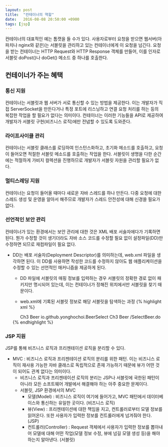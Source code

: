 ```yaml
---
layout: post
title:  "컨테이너의 역할"
date:   2016-08-08 20:50:00 +0900
tags: [jsp]
---
```


컨테이너의 대표적인 예는 톰캣을 들 수가 있다. 사용자로부터 요청을 받으면 웹서버(아파치나 nginx와 같은)는 서블릿을 관리하고 있는 컨테이너에게 이 요청을 넘긴다. 요청을 받는 컨테이너는 HTTP Request와 HTTP Response 객체를 만들어, 이를 인자로 서블릿 doPost()나 doGet() 메소드 중 하나를 호출한다.

## 컨테이너가 주는 혜택

### 통신 지원

컨테이너는 서블릿과 웹 서버가 서로 통신할 수 있는 방법을 제공한다. 이는 개발자가 직접 ServerSocket을 만든다거나 특정 포트에 리스닝하고 연결 요청 처리를 하는 등의 복잡한 작업을 할 필요가 없다는 의미이다. 컨테이너는 이러한 기능들을 API로 제공하여 개발자가 서블릿 구현(비즈니스 로직)에만 전념할 수 있도록 도와준다.

### 라이프사이클 관리

컨테이너는 서블릿 클래스를 로딩하여 인스턴스화하고, 초기화 메소드를 호출하고, 요청이 들어오면 적절한 서블릿 메소드를 호출하는 작업을 한다. 서블릿이 생명을 다한 순간에는 적절하게 가비지 컬렉션을 진행하므로 개발자가 서블릿 자원을 관리할 필요가 없다.

### 멀티스레딩 지원

컨테이너는 요청이 들어올 때마다 새로운 자바 스레드를 하나 만든다. 다중 요청에 대한 스레드 생성 및 운영을 알아서 해주므로 개발자가 스레드 안전성에 대해 신경쓸 필요가 없다.

### 선언적인 보안 관리

컨테이너가 있는 환경에서는 보안 관리에 대한 것은 XML 배포 서술자에다가 기록하면 된다. 뭔가 수정할 것이 생기더라도 자바 소스 코드를 수정할 필요 없이 설정파일(DD)만 수정하면 되므로 재컴파일이 필요 없다.

* DD는 배포 서술자(Deployment Descriptor)를 의미하는데, web.xml 파일을 생각하면 된다. 이 DD를 사용하면 작성한 코드를 수정하지 않아도 웹 애플리케이션을 수정할 수 있는 선언적인 매커니즘을 제공하게 된다.
  * DD 파일에 서블릿의 매핑 정보를 입력하는 경우 서블릿의 정확한 경로 없이 패키지만 명시되어 있는데, 이는 컨테이너가 정해진 위치에서만 서블릿을 찾기 때문이다.
  * web.xml에 기록된 서블릿 정보로 해당 서블릿을 탐색하는 과정
  {% highlight xml %}
    <!--
    요청이 들어오면, 해당 요청의 url이 url-pattern에 매칭 되는지 체크한다.
     /SelectBeer.do로 요청했다면 해당 url-pattern이 매칭되어 서블릿 이름을 컨테이너가 인식하게 된다.
     서블릿 중에 해당 서블릿 이름을 가진 것이 있는지 탐색한 후에
     매칭되는 서블릿의 클래스 정보를 읽어 해당 클래스를 로드하고 초기화 한다.
    -->
    <servlet>
      <servlet-name>Ch3 Beer</servlet-name>
      <servlet-class>io.github.yonghochoi.BeerSelect</servlet-class>
    </servlet>

    <servlet-mapping>
      <servlet-name>Ch3 Beer</servlet-name>
      <url-pattern>/SelectBeer.do</url-pattern>
    </servlet-mapping>
  {% endhighlight %}

### JSP 지원

JSP를 통해 비즈니스 로직과 프리젠테이션 로직을 분리할 수 있다.

* MVC : 비즈니스 로직과 프리젠테이션 로직의 분리를 위한 패턴. 이는 비즈니스 로직이 재사용 가능한 자바 클래스로 독립적으로 존재 가능하기 때문에 뷰가 어떤 것이 되어도 관계 없다는 의미이다.
  * 비즈니스 로직과 프리젠테이션 로직의 분리는 JSP나 서블릿에 국한된 패턴이 아니라 모든 소프트웨어 개발에서 해결해야 하는 아주 중요한 문제이다.
  * 서블릿, JSP 환경에서의 MVC
    * 모델(Model) : 비즈니스 로직이 여기에 들어가고, MVC 패턴에서 데이터베이스와 통신하는 유일한 곳이다. (비즈니스 로직)
    * 뷰(View) : 프리젠테이션에 대한 책임을 지고, 컨트롤러로부터 모델 정보를 읽어온다. 또한 사용자가 입력한 정보를 컨트롤러에게 넘겨줘야 한다. (JSP)
    * 컨트롤러(Controller) : Request 객체에서 사용자가 입력한 정보를 뽑아내어 모델에 대해 어떤 작업(모델 정보 수정, 뷰에 넘길 모델 생성 등)을 해야 하는지 알아낸다. (서블릿)
